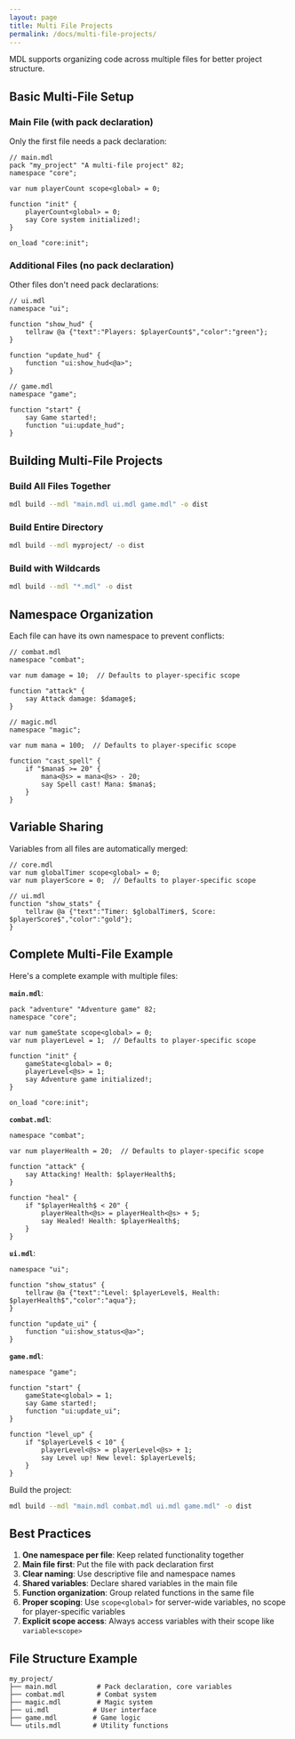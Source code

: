 ```yaml
---
layout: page
title: Multi File Projects
permalink: /docs/multi-file-projects/
---
```


MDL supports organizing code across multiple files for better project structure.

## Basic Multi-File Setup

### Main File (with pack declaration)

Only the first file needs a pack declaration:

```mdl
// main.mdl
pack "my_project" "A multi-file project" 82;
namespace "core";

var num playerCount scope<global> = 0;

function "init" {
    playerCount<global> = 0;
    say Core system initialized!;
}

on_load "core:init";
```

### Additional Files (no pack declaration)

Other files don't need pack declarations:

```mdl
// ui.mdl
namespace "ui";

function "show_hud" {
    tellraw @a {"text":"Players: $playerCount$","color":"green"};
}

function "update_hud" {
    function "ui:show_hud<@a>";
}
```

```mdl
// game.mdl
namespace "game";

function "start" {
    say Game started!;
    function "ui:update_hud";
}
```

## Building Multi-File Projects

### Build All Files Together

```bash
mdl build --mdl "main.mdl ui.mdl game.mdl" -o dist
```

### Build Entire Directory

```bash
mdl build --mdl myproject/ -o dist
```

### Build with Wildcards

```bash
mdl build --mdl "*.mdl" -o dist
```

## Namespace Organization

Each file can have its own namespace to prevent conflicts:

```mdl
// combat.mdl
namespace "combat";

var num damage = 10;  // Defaults to player-specific scope

function "attack" {
    say Attack damage: $damage$;
}
```

```mdl
// magic.mdl
namespace "magic";

var num mana = 100;  // Defaults to player-specific scope

function "cast_spell" {
    if "$mana$ >= 20" {
        mana<@s> = mana<@s> - 20;
        say Spell cast! Mana: $mana$;
    }
}
```

## Variable Sharing

Variables from all files are automatically merged:

```mdl
// core.mdl
var num globalTimer scope<global> = 0;
var num playerScore = 0;  // Defaults to player-specific scope
```

```mdl
// ui.mdl
function "show_stats" {
    tellraw @a {"text":"Timer: $globalTimer$, Score: $playerScore$","color":"gold"};
}
```

## Complete Multi-File Example

Here's a complete example with multiple files:

**`main.mdl`**:
```mdl
pack "adventure" "Adventure game" 82;
namespace "core";

var num gameState scope<global> = 0;
var num playerLevel = 1;  // Defaults to player-specific scope

function "init" {
    gameState<global> = 0;
    playerLevel<@s> = 1;
    say Adventure game initialized!;
}

on_load "core:init";
```

**`combat.mdl`**:
```mdl
namespace "combat";

var num playerHealth = 20;  // Defaults to player-specific scope

function "attack" {
    say Attacking! Health: $playerHealth$;
}

function "heal" {
    if "$playerHealth$ < 20" {
        playerHealth<@s> = playerHealth<@s> + 5;
        say Healed! Health: $playerHealth$;
    }
}
```

**`ui.mdl`**:
```mdl
namespace "ui";

function "show_status" {
    tellraw @a {"text":"Level: $playerLevel$, Health: $playerHealth$","color":"aqua"};
}

function "update_ui" {
    function "ui:show_status<@a>";
}
```

**`game.mdl`**:
```mdl
namespace "game";

function "start" {
    gameState<global> = 1;
    say Game started!;
    function "ui:update_ui";
}

function "level_up" {
    if "$playerLevel$ < 10" {
        playerLevel<@s> = playerLevel<@s> + 1;
        say Level up! New level: $playerLevel$;
    }
}
```

Build the project:
```bash
mdl build --mdl "main.mdl combat.mdl ui.mdl game.mdl" -o dist
```

## Best Practices

1. **One namespace per file**: Keep related functionality together
2. **Main file first**: Put the file with pack declaration first
3. **Clear naming**: Use descriptive file and namespace names
4. **Shared variables**: Declare shared variables in the main file
5. **Function organization**: Group related functions in the same file
6. **Proper scoping**: Use `scope<global>` for server-wide variables, no scope for player-specific variables
7. **Explicit scope access**: Always access variables with their scope like `variable<scope>`

## File Structure Example

```
my_project/
├── main.mdl          # Pack declaration, core variables
├── combat.mdl        # Combat system
├── magic.mdl         # Magic system
├── ui.mdl           # User interface
├── game.mdl         # Game logic
└── utils.mdl        # Utility functions
```
